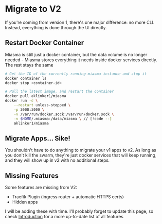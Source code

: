 # Migrate to V2

If you're coming from version 1, there's one major difference: no more CLI. Instead, everything is done through the UI directly.

## Restart Docker Container

Miasma is still just a docker container, but the data volume is no longer needed - Miasma stores everything it needs inside docker services directly. The rest stays the same

```sh
# Get the ID of the currently running miasma instance and stop it
docker container ls
docker stop <container-id>

# Pull the latest image, and restart the container
docker pull aklinker1/miasma
docker run -d \
    --restart unless-stopped \
    -p 3000:3000 \
    -v /var/run/docker.sock:/var/run/docker.sock \
    -v $HOME/.miasma:/data/miasma \ // [!code --]
    aklinker1/miasma
```

## Migrate Apps... Sike!

You shouldn't have to do anything to migrate your v1 apps to v2. As long as you don't kill the swarm, they're just docker services that will keep running, and they will show up in v2 with no additional steps.

## Missing Features

Some features are missing from V2:

- Traefik Plugin (ingress router + automatic HTTPS certs)
- Hidden apps

I will be adding these with time. I'll probably forget to update this page, so check [Introduction](./introduction#future-work) for a more up-to-date list of all features.

